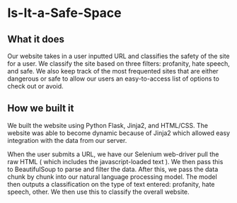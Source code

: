# Is-It-a-Safe-Space

## What it does
Our website takes in a user inputted URL and classifies the safety of the site for a user. We classify the site based on three filters: profanity, hate speech, and safe. We also keep track of the most frequented sites that are either dangerous or safe to allow our users an easy-to-access list of options to check out or avoid.

## How we built it
We built the website using Python Flask, Jinja2, and HTML/CSS. The website was able to become dynamic because of Jinja2 which allowed easy integration with the data from our server.

When the user submits a URL, we have our Selenium web-driver pull the raw HTML ( which includes the javascript-loaded text ). We then pass this to BeautifulSoup to parse and filter the data. After this, we pass the data chunk by chunk into our natural language processing model. The model then outputs a classification on the type of text entered: profanity, hate speech, other. We then use this to classify the overall website.
